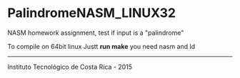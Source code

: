 # PalindromeNASM_LINUX32
NASM homework assignment, test if input is a "palindrome"

To compile on 64bit linux
Justt **run make** you need nasm and ld

----
Instituto Tecnológico de Costa Rica - 2015
